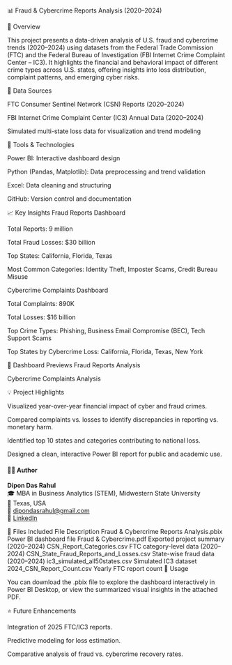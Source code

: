 📊 Fraud & Cybercrime Reports Analysis (2020–2024)

🧠 Overview

This project presents a data-driven analysis of U.S. fraud and cybercrime trends (2020–2024) using datasets from the Federal Trade Commission (FTC) and the Federal Bureau of Investigation (FBI Internet Crime Complaint Center – IC3).
It highlights the financial and behavioral impact of different crime types across U.S. states, offering insights into loss distribution, complaint patterns, and emerging cyber risks.

🧾 Data Sources

FTC Consumer Sentinel Network (CSN) Reports (2020–2024)

FBI Internet Crime Complaint Center (IC3) Annual Data (2020–2024)

Simulated multi-state loss data for visualization and trend modeling

🧰 Tools & Technologies

Power BI: Interactive dashboard design

Python (Pandas, Matplotlib): Data preprocessing and trend validation

Excel: Data cleaning and structuring

GitHub: Version control and documentation

📈 Key Insights
Fraud Reports Dashboard

Total Reports: 9 million

Total Fraud Losses: $30 billion

Top States: California, Florida, Texas

Most Common Categories:
Identity Theft, Imposter Scams, Credit Bureau Misuse

Cybercrime Complaints Dashboard

Total Complaints: 890K

Total Losses: $16 billion

Top Crime Types: Phishing, Business Email Compromise (BEC), Tech Support Scams

Top States by Cybercrime Loss: California, Florida, Texas, New York

🧩 Dashboard Previews
Fraud Reports Analysis

Cybercrime Complaints Analysis

💡 Project Highlights

Visualized year-over-year financial impact of cyber and fraud crimes.

Compared complaints vs. losses to identify discrepancies in reporting vs. monetary harm.

Identified top 10 states and categories contributing to national loss.

Designed a clean, interactive Power BI report for public and academic use.

#### 👨‍💻 Author  
**Dipon Das Rahul**  
🎓 MBA in Business Analytics (STEM), Midwestern State University  
📍 Texas, USA  
📧 [dipondasrahul@gmail.com](mailto:dipondasrahul@gmail.com)  
🔗 [LinkedIn](https://www.linkedin.com/in/diponrahul/)


📂 Files Included
File	Description
Fraud & Cybercrime Reports Analysis.pbix	Power BI dashboard file
Fraud & Cybercrime.pdf	Exported project summary
(2020–2024) CSN_Report_Categories.csv	FTC category-level data
(2020–2024) CSN_State_Fraud_Reports_and_Losses.csv	State-wise fraud data
(2020–2024) ic3_simulated_all50states.csv	Simulated IC3 dataset
2024_CSN_Report_Count.csv	Yearly FTC report count
🧩 Usage

You can download the .pbix file to explore the dashboard interactively in Power BI Desktop, or view the summarized visual insights in the attached PDF.

⭐ Future Enhancements

Integration of 2025 FTC/IC3 reports.

Predictive modeling for loss estimation.

Comparative analysis of fraud vs. cybercrime recovery rates.
